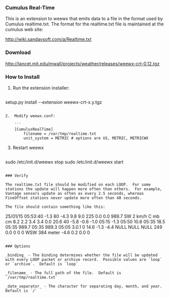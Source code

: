 ### Cumulus Real-Time

This is an extension to weewx that emits data to a file in the format used by Cumulus realtime.txt.  The format for the realtime.txt file is maintained at the cumulus web site:

http://wiki.sandaysoft.com/a/Realtime.txt

### Download

http://lancet.mit.edu/mwall/projects/weather/releases/weewx-crt-0.12.tgz

### How to Install

1.  Run the extension installer:

    ```
setup.py install --extension weewx-crt-x.y.tgz
```

2.  Modify weewx.conf:

    ```
    [CumulusRealTime]
        filename = /var/tmp/realtime.txt
        unit_system = METRIC # options are US, METRIC, METRICWX
```

3.  Restart weewx

    ```
sudo /etc/init.d/weewx stop
sudo /etc/init.d/weewx start
```

### Verify

The realtime.txt file should be modified on each LOOP.  For some stations the update will happen more often than others.  For example, Vantage sensors update as often as every 2.5 seconds, whereas FineOffset stations never update more often than 48 seconds.

The file should contain something like this:

```
25/01/15 05:53:40 -1.3 80 -4.3 9.8 9.0 225 0.0 0.0 989.7 SW 2 km/h C mb cm
8.2 2.2 3.4 3.4 0.0 20.6 40 -5.8 -0.6 -1.0 05:15 -1.3 05:50 10.6 05:35
18.5 05:35 989.7 05:35 989.3 05:05 3.0.1 0 14.6 -1.3 -4.4 NULL NULL NULL
249 0.0 0 0 0 WSW 384 meter -4.6 0.2 0.0 0
```

### Options

_binding_ - The binding determines whether the file will be updated with every LOOP packet or archive record.  Possible values are `loop` or `archive`.  Default is `loop`

_filename_ - The full path of the file.  Default is `/var/tmp/realtime.txt`

_date_separator_ - The character for separating day, month, and year.  Default is `/`
